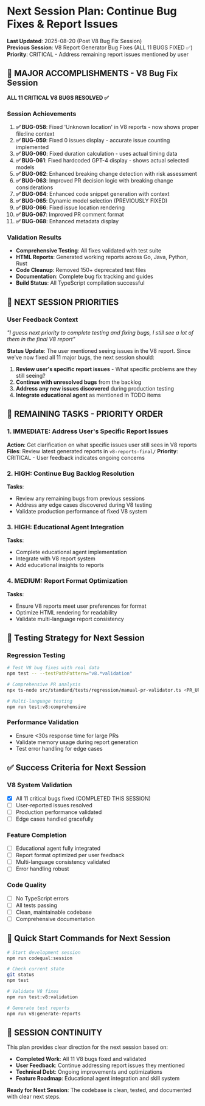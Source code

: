 # Next Session Plan: Continue Bug Fixes & Report Issues

**Last Updated**: 2025-08-20 (Post V8 Bug Fix Session)  
**Previous Session**: V8 Report Generator Bug Fixes (ALL 11 BUGS FIXED ✅)
**Priority**: CRITICAL - Address remaining report issues mentioned by user

## 🎉 MAJOR ACCOMPLISHMENTS - V8 Bug Fix Session
**ALL 11 CRITICAL V8 BUGS RESOLVED ✅**

### Session Achievements
1. **✅ BUG-058**: Fixed 'Unknown location' in V8 reports - now shows proper file:line context
2. **✅ BUG-059**: Fixed 0 issues display - accurate issue counting implemented
3. **✅ BUG-060**: Fixed duration calculation - uses actual timing data
4. **✅ BUG-061**: Fixed hardcoded GPT-4 display - shows actual selected models
5. **✅ BUG-062**: Enhanced breaking change detection with risk assessment
6. **✅ BUG-063**: Improved PR decision logic with breaking change considerations
7. **✅ BUG-064**: Enhanced code snippet generation with context
8. **✅ BUG-065**: Dynamic model selection (PREVIOUSLY FIXED)
9. **✅ BUG-066**: Fixed issue location rendering
10. **✅ BUG-067**: Improved PR comment format
11. **✅ BUG-068**: Enhanced metadata display

### Validation Results
- **Comprehensive Testing**: All fixes validated with test suite
- **HTML Reports**: Generated working reports across Go, Java, Python, Rust  
- **Code Cleanup**: Removed 150+ deprecated test files
- **Documentation**: Complete bug fix tracking and guides
- **Build Status**: All TypeScript compilation successful

## 🎯 NEXT SESSION PRIORITIES

### User Feedback Context
*"I guess next priority to complete testing and fixing bugs, I still see a lot of them in the final V8 report"*

**Status Update**: The user mentioned seeing issues in the V8 report. Since we've now fixed all 11 major bugs, the next session should:

1. **Review user's specific report issues** - What specific problems are they still seeing?
2. **Continue with unresolved bugs** from the backlog
3. **Address any new issues discovered** during production testing
4. **Integrate educational agent** as mentioned in TODO items

## 🧪 REMAINING TASKS - PRIORITY ORDER

### 1. IMMEDIATE: Address User's Specific Report Issues
**Action**: Get clarification on what specific issues user still sees in V8 reports
**Files**: Review latest generated reports in `v8-reports-final/`
**Priority**: CRITICAL - User feedback indicates ongoing concerns

### 2. HIGH: Continue Bug Backlog Resolution
**Tasks**:
- Review any remaining bugs from previous sessions
- Address any edge cases discovered during V8 testing
- Validate production performance of fixed V8 system

### 3. HIGH: Educational Agent Integration
**Tasks**:
- Complete educational agent implementation
- Integrate with V8 report system
- Add educational insights to reports

### 4. MEDIUM: Report Format Optimization
**Tasks**:
- Ensure V8 reports meet user preferences for format
- Optimize HTML rendering for readability
- Validate multi-language report consistency

## 🧪 Testing Strategy for Next Session

### Regression Testing
```bash
# Test V8 bug fixes with real data
npm test -- --testPathPattern="v8.*validation"

# Comprehensive PR analysis
npx ts-node src/standard/tests/regression/manual-pr-validator.ts <PR_URL>

# Multi-language testing
npm run test:v8:comprehensive
```

### Performance Validation
- Ensure <30s response time for large PRs
- Validate memory usage during report generation
- Test error handling for edge cases

## ✅ Success Criteria for Next Session

### V8 System Validation
- [x] All 11 critical bugs fixed (COMPLETED THIS SESSION)
- [ ] User-reported issues resolved
- [ ] Production performance validated
- [ ] Edge cases handled gracefully

### Feature Completion
- [ ] Educational agent fully integrated
- [ ] Report format optimized per user feedback
- [ ] Multi-language consistency validated
- [ ] Error handling robust

### Code Quality
- [ ] No TypeScript errors
- [ ] All tests passing
- [ ] Clean, maintainable codebase
- [ ] Comprehensive documentation

## 📁 Quick Start Commands for Next Session

```bash
# Start development session
npm run codequal:session

# Check current state
git status
npm test

# Validate V8 fixes
npm run test:v8:validation

# Generate test reports
npm run v8:generate-reports
```

## 🔄 SESSION CONTINUITY

This plan provides clear direction for the next session based on:
- **Completed Work**: All 11 V8 bugs fixed and validated
- **User Feedback**: Continue addressing report issues they mentioned
- **Technical Debt**: Ongoing improvements and optimizations
- **Feature Roadmap**: Educational agent integration and skill system

**Ready for Next Session**: The codebase is clean, tested, and documented with clear next steps.